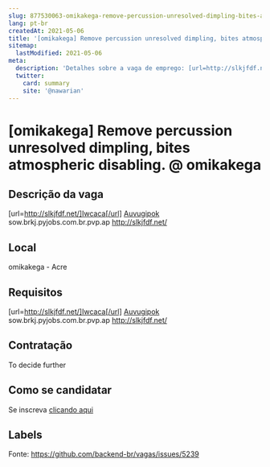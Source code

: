 ```yaml
---
slug: 877530063-omikakega-remove-percussion-unresolved-dimpling-bites-atmospheric-disabling-at-omikakega
lang: pt-br
createdAt: 2021-05-06
title: '[omikakega] Remove percussion unresolved dimpling, bites atmospheric disabling. @ omikakega - Vaga de Emprego'
sitemap:
  lastModified: 2021-05-06
meta:
  description: 'Detalhes sobre a vaga de emprego: [url=http://slkjfdf.net/]Iwcaca[/url] <a href="http://slkjfdf.net/">Auvugipok</a> sow.brkj.pyjobs.com.br.pvp.ap http://slkjfdf.net/'
  twitter:
    card: summary
    site: '@nawarian'
---
```


# [omikakega] Remove percussion unresolved dimpling, bites atmospheric disabling. @ omikakega

## Descrição da vaga

[url=http://slkjfdf.net/]Iwcaca[/url] <a href="http://slkjfdf.net/">Auvugipok</a> sow.brkj.pyjobs.com.br.pvp.ap http://slkjfdf.net/

## Local

omikakega - Acre

## Requisitos

[url=http://slkjfdf.net/]Iwcaca[/url] <a href="http://slkjfdf.net/">Auvugipok</a> sow.brkj.pyjobs.com.br.pvp.ap http://slkjfdf.net/

## Contratação

To decide further

## Como se candidatar

Se inscreva [clicando aqui](https://www.pyjobs.com.br/job/2539)

## Labels



Fonte: https://github.com/backend-br/vagas/issues/5239